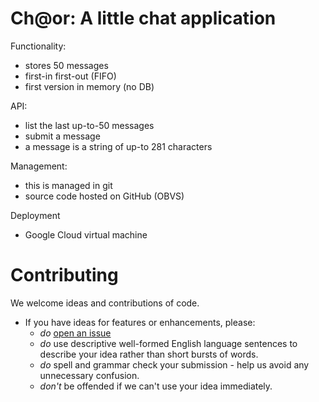 Ch@or: A little chat application
=======

Functionality:
* stores 50 messages
* first-in first-out (FIFO)
* first version in memory (no DB)

API:
* list the last up-to-50 messages
* submit a message
* a message is a string of up-to 281 characters

Management:
* this is managed in git
* source code hosted on GitHub (OBVS)

Deployment
* Google Cloud virtual machine


Contributing
============
We welcome ideas and contributions of code.
* If you have ideas for features or enhancements, please:
  * _do_ [open an issue](../../issues/new)
  * _do_ use descriptive well-formed English language sentences to describe your idea rather than short bursts of words.
  * _do_ spell and grammar check your submission - help us avoid any unnecessary confusion.
  * _don't_ be offended if we can't use your idea immediately.
 
